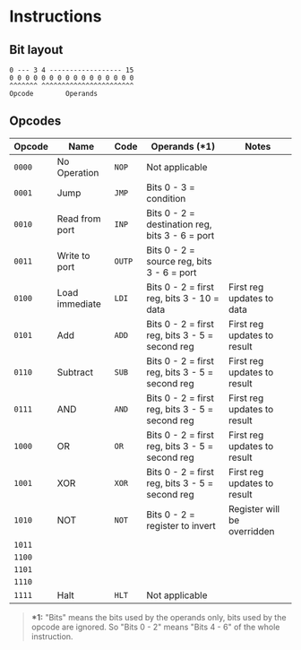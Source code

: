 # Instructions

## Bit layout

```
0 --- 3 4 ------------------ 15
0 0 0 0 0 0 0 0 0 0 0 0 0 0 0 0
^^^^^^^ ^^^^^^^^^^^^^^^^^^^^^^^
Opcode        Operands
```

## Opcodes

| Opcode | Name                 | Code   | Operands (**\*1**)                              | Notes                       |
| ------ | -------------------- | ------ | ----------------------------------------------- | --------------------------- |
| `0000` | No Operation         | `NOP`  | Not applicable                                  |                             |
| `0001` | Jump                 | `JMP`  | Bits 0 - 3 = condition                          |                             |
| `0010` | Read from port       | `INP`  | Bits 0 - 2 = destination reg, bits 3 - 6 = port |                             |
| `0011` | Write to port        | `OUTP` | Bits 0 - 2 = source reg, bits 3 - 6 = port      |                             |
| `0100` | Load immediate       | `LDI`  | Bits 0 - 2 = first reg, bits 3 - 10 = data      | First reg updates to data   |
| `0101` | Add                  | `ADD`  | Bits 0 - 2 = first reg, bits 3 - 5 = second reg | First reg updates to result |
| `0110` | Subtract             | `SUB`  | Bits 0 - 2 = first reg, bits 3 - 5 = second reg | First reg updates to result |
| `0111` | AND                  | `AND`  | Bits 0 - 2 = first reg, bits 3 - 5 = second reg | First reg updates to result |
| `1000` | OR                   | `OR`   | Bits 0 - 2 = first reg, bits 3 - 5 = second reg | First reg updates to result |
| `1001` | XOR                  | `XOR`  | Bits 0 - 2 = first reg, bits 3 - 5 = second reg | First reg updates to result |
| `1010` | NOT                  | `NOT`  | Bits 0 - 2 = register to invert                 | Register will be overridden |
| `1011` |
| `1100` |
| `1101` |
| `1110` |
| `1111` | Halt                 | `HLT`  | Not applicable                                  |                             |

> **\*1:** "Bits" means the bits used by the operands only, bits used by the opcode are ignored.
> So "Bits 0 - 2" means "Bits 4 - 6" of the whole instruction.